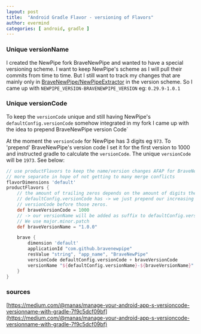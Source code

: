 ```yaml
---
layout: post
title:  "Android Gradle Flavor - versioning of Flavors"
author: evermind
categories: [ android, gradle ]
---
```

### Unique versionName
I created the NewPipe fork BraveNewPipe and wanted to have a special
versioning scheme. I want to keep NewPipe's scheme as I will pull their
commits from time to time. But I still want to track my changes that are
mainly only in [BraveNewPipe/NewPipeExtractor](https://github.com/bravenewpipe/NewPipeExtractor)
in the version scheme. So I came up with
`NEWPIPE_VERSION-BRAVENEWPIPE_VERSION` eg: `0.29.9-1.0.1`

### Unique versionCode
To keep the `versionCode` unique and still having NewPipe's `defaultConfig.versionCode`
somehow integrated in my fork I came up with the idea to prepend BraveNewPipe version Code`

At the moment the `versionCode` for NewPipe has 3 digits eg `973`.
To 'prepend' BraveNewPipe's version code I set it for the first version to 1000
and instructed gradle to calculate the `versionCode`. The unique `versionCode`
will be `1973`. See below:

```gradle
// use productFlavors to keep the name/version changes AFAP for BraveNewPipe
// more separate in hope of not getting to many merge conflicts
flavorDimensions 'default'
productFlavors {
    // the amount of trailing zeros depends on the amount of digits the
    // defaultConfig.versionCode has -> we just prepend our increasing
    // versionCode before those zeros.
    def braveVersionCode = 1000
    // -> our versionName will be added as suffix to defaultConfig.versionName
    // We use major.minor.patch
    def braveVersionName = "1.0.0"

    brave {
        dimension 'default'
        applicationId "com.github.bravenewpipe"
        resValue "string", "app_name", "BraveNewPipe"
        versionCode defaultConfig.versionCode + braveVersionCode
        versionName "${defaultConfig.versionName}-${braveVersionName}"
    }
}
```

### sources
[https://medium.com/@manas/manage-your-android-app-s-versioncode-versionname-with-gradle-7f9c5dcf09bf](https://medium.com/@manas/manage-your-android-app-s-versioncode-versionname-with-gradle-7f9c5dcf09bf)
